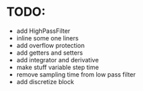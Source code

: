 # TODO:
+ add HighPassFilter
+ inline some one liners
+ add overflow protection
+ add getters and setters
+ add integrator and derivative
+ make stuff variable step time
+ remove sampling time from low pass filter
+ add discretize block
